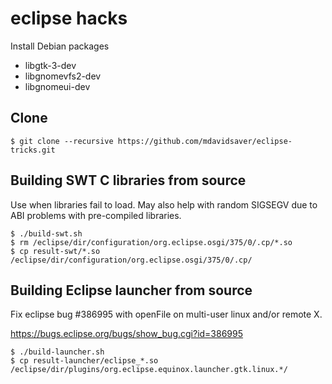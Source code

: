 eclipse hacks
=============

Install Debian packages

* libgtk-3-dev
* libgnomevfs2-dev
* libgnomeui-dev

Clone
-----

    $ git clone --recursive https://github.com/mdavidsaver/eclipse-tricks.git


Building SWT C libraries from source
------------------------------------

Use when libraries fail to load.
May also help with random SIGSEGV due to ABI problems with pre-compiled libraries.

    $ ./build-swt.sh
    $ rm /eclipse/dir/configuration/org.eclipse.osgi/375/0/.cp/*.so
    $ cp result-swt/*.so /eclipse/dir/configuration/org.eclipse.osgi/375/0/.cp/


Building Eclipse launcher from source
-------------------------------------

Fix eclipse bug #386995 with openFile on multi-user linux and/or remote X.

https://bugs.eclipse.org/bugs/show_bug.cgi?id=386995

    $ ./build-launcher.sh
    $ cp result-launcher/eclipse_*.so /eclipse/dir/plugins/org.eclipse.equinox.launcher.gtk.linux.*/
